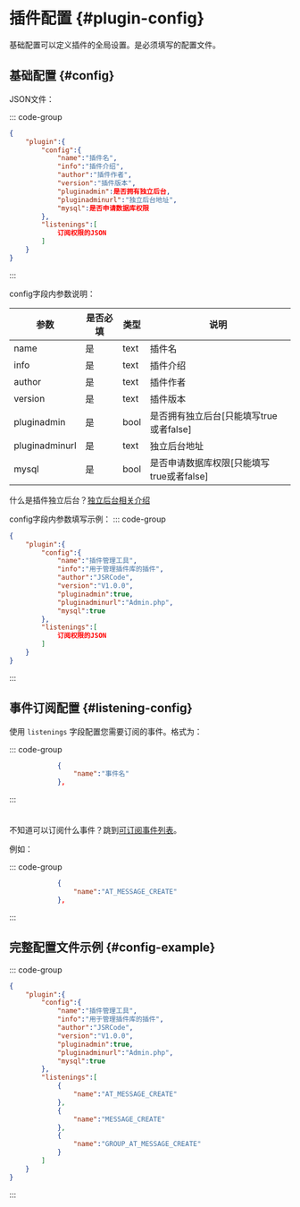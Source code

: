 # 插件配置 {#plugin-config}

基础配置可以定义插件的全局设置。是必须填写的配置文件。

## 基础配置 {#config}

JSON文件：

::: code-group

```json [json]
{
    "plugin":{
        "config":{
            "name":"插件名",
            "info":"插件介绍",
            "author":"插件作者",
            "version":"插件版本",
            "pluginadmin":是否拥有独立后台,
            "pluginadminurl":"独立后台地址",
            "mysql":是否申请数据库权限
        },
        "listenings":[
            订阅权限的JSON
        ]
    }
}
```

:::

config字段内参数说明：

| 参数 | 是否必填 | 类型 | 说明 |
| ---- | ------- | ---- | --- |
| name | 是 | text | 插件名 |
| info | 是 | text | 插件介绍 |
| author | 是 | text | 插件作者 |
| version | 是 | text | 插件版本 |
| pluginadmin | 是 | bool | 是否拥有独立后台[只能填写true或者false] |
| pluginadminurl | 是 | text | 独立后台地址 |
| mysql | 是 | bool | 是否申请数据库权限[只能填写true或者false] |

什么是插件独立后台？[独立后台相关介绍](./pluginadmin)

config字段内参数填写示例：
::: code-group

```json [json]
{
    "plugin":{
        "config":{
            "name":"插件管理工具",
            "info":"用于管理插件库的插件",
            "author":"JSRCode",
            "version":"V1.0.0",
            "pluginadmin":true,
            "pluginadminurl":"Admin.php",
            "mysql":true
        },
        "listenings":[
            订阅权限的JSON
        ]
    }
}
```

:::

## 事件订阅配置 {#listening-config}

使用 `listenings` 字段配置您需要订阅的事件。格式为：

::: code-group

```json [json]
            {
                "name":"事件名"
            },
```

:::

<div class="tip custom-block" style="padding-top: 8px">

不知道可以订阅什么事件？跳到[可订阅事件列表](./event-list)。

</div>

例如：

::: code-group

```json [json]
            {
                "name":"AT_MESSAGE_CREATE"
            },
```

:::

## 完整配置文件示例 {#config-example}

::: code-group

```json [json]
{
    "plugin":{
        "config":{
            "name":"插件管理工具",
            "info":"用于管理插件库的插件",
            "author":"JSRCode",
            "version":"V1.0.0",
            "pluginadmin":true,
            "pluginadminurl":"Admin.php",
            "mysql":true
        },
        "listenings":[
            {
                "name":"AT_MESSAGE_CREATE"
            },
            {
                "name":"MESSAGE_CREATE"
            },
            {
                "name":"GROUP_AT_MESSAGE_CREATE"
            }
        ]
    }
}
```

:::